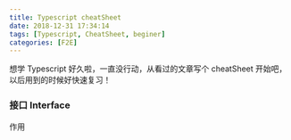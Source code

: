 ```yaml
---
title: Typescript cheatSheet
date: 2018-12-31 17:34:14
tags: [Typescript, CheatSheet, beginer]
categories: [F2E]
---
```


想学 Typescript 好久啦，一直没行动，从看过的文章写个 cheatSheet 开始吧，以后用到的时候好快速复习！

<!-- more -->

### 接口 Interface

作用
